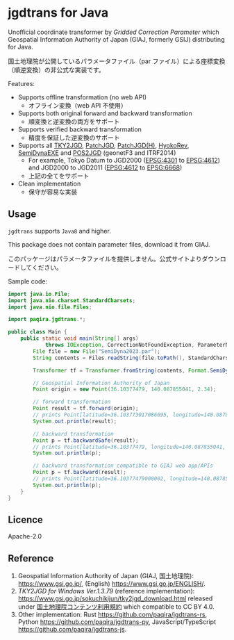 # jgdtrans for Java

Unofficial coordinate transformer by _Gridded Correction Parameter_
which Geospatial Information Authority of Japan (GIAJ, formerly GSIJ) distributing
for Java.

国土地理院が公開しているパラメータファイル（par ファイル）による座標変換（順逆変換）の非公式な実装です。

Features:

- Supports offline transformation (no web API)
    - オフライン変換（web API 不使用）
- Supports both original forward and backward transformation
    - 順変換と逆変換の両方をサポート
- Supports verified backward transformation
    - 精度を保証した逆変換のサポート
- Supports all [TKY2JGD], [PatchJGD], [PatchJGD(H)], [HyokoRev], [SemiDynaEXE]
  and [POS2JGD] (geonetF3 and ITRF2014)
    - For example, Tokyo Datum to JGD2000 ([EPSG:4301] to [EPSG:4612])
      and JGD2000 to JGD2011 ([EPSG:4612] to [EPSG:6668])
    - 上記の全てをサポート
- Clean implementation
    - 保守が容易な実装

[TKY2JGD]: https://www.gsi.go.jp/sokuchikijun/tky2jgd.html
[PatchJGD]: https://vldb.gsi.go.jp/sokuchi/surveycalc/patchjgd/index.html
[PatchJGD(H)]: https://vldb.gsi.go.jp/sokuchi/surveycalc/patchjgd_h/index.html
[HyokoRev]: https://vldb.gsi.go.jp/sokuchi/surveycalc/hyokorev/hyokorev.html
[SemiDynaEXE]: https://vldb.gsi.go.jp/sokuchi/surveycalc/semidyna/web/index.html
[POS2JGD]: https://positions.gsi.go.jp/cdcs

[EPSG:4301]: https://epsg.io/4301
[EPSG:4612]: https://epsg.io/4612
[EPSG:6668]: https://epsg.io/6668

## Usage

`jgdtrans` supports `Java8` and higher.

This package does not contain parameter files, download it from GIAJ.

このパッケージはパラメータファイルを提供しません。公式サイトよりダウンロードしてください。

Sample code:

```java
import java.io.File;
import java.nio.charset.StandardCharsets;
import java.nio.file.Files;

import paqira.jgdtrans.*;

public class Main {
    public static void main(String[] args)
            throws IOException, CorrectionNotFoundException, ParameterNotFoundException, ParseParException {
        File file = new File("SemiDyna2023.par");
        String contents = Files.readString(file.toPath(), StandardCharsets.UTF_8);

        Transformer tf = Transformer.fromString(contents, Format.SemiDynaEXE);

        // Geospatial Information Authority of Japan
        Point origin = new Point(36.10377479, 140.087855041, 2.34);

        // forward transformation
        Point result = tf.forward(origin);
        // prints Point[latitude=36.103773017086695, longitude=140.08785924333452, altitude=2.4363138578103]
        System.out.println(result);

        // backward transformation 
        Point p = tf.backwardSafe(result);
        // prints Point[latitude=36.10377479, longitude=140.087855041, altitude=2.34]
        System.out.println(p);

        // backward transformation compatible to GIAJ web app/APIs
        Point p = tf.backward(result);
        // prints Point[latitude=36.10377479000002, longitude=140.087855041, altitude=2.339999999578243]
        System.out.println(p);
    }
}
```

## Licence

Apache-2.0

## Reference

1. Geospatial Information Authority of Japan (GIAJ, 国土地理院):
   <https://www.gsi.go.jp/>, (English) <https://www.gsi.go.jp/ENGLISH/>.
2. _TKY2JGD for Windows Ver.1.3.79_ (reference implementation):
   <https://www.gsi.go.jp/sokuchikijun/tky2jgd_download.html>
   released under [国土地理院コンテンツ利用規約] which compatible to CC BY 4.0.
3. Other implementation:
   Rust <https://github.com/paqira/jgdtrans-rs>,
   Python <https://github.com/paqira/jgdtrans-py>,
   JavaScript/TypeScript <https://github.com/paqira/jgdtrans-js>.

[国土地理院コンテンツ利用規約]: https://www.gsi.go.jp/kikakuchousei/kikakuchousei40182.html
